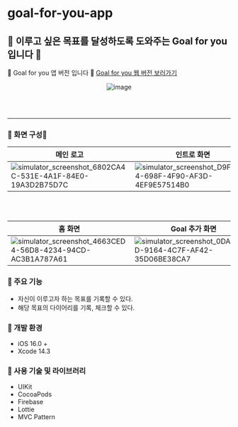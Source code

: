 # goal-for-you-app
## 🚀 이루고 싶은 목표를 달성하도록 도와주는 Goal for you 입니다 💜

🎯 Goal for you 앱 버전 입니다 💜
[Goal for you 웹 버전 보러가기](https://github.com/hyung6370/goal-for-you)

<div align="center">
  
![image](https://github.com/hyung6370/goal-for-you-app/assets/81064963/924ba737-7458-4de7-9c37-795ccd7c9120)

</div>

<br /><br /><hr />

### 📌 화면 구성📱
|메인 로고|인트로 화면|로그인 화면|회원가입 화면|
|---|---|---|---|
|![simulator_screenshot_6802CA4C-531E-4A1F-84E0-19A3D2B75D7C](https://github.com/hyung6370/goal-for-you-app/assets/81064963/2efac6a1-bf3f-445f-a224-f48ee7c56709)|![simulator_screenshot_D9F4FA54-698F-4F90-AF3D-4EF9E57514B0](https://github.com/hyung6370/goal-for-you-app/assets/81064963/c184ffb5-7405-4326-8c76-1adfc1a08b25)|![simulator_screenshot_BDBC9367-A54C-4DB7-B948-77E05786347E](https://github.com/hyung6370/goal-for-you-app/assets/81064963/a98be163-f303-4666-b3ef-ff4bac815322)|![simulator_screenshot_6A0AE0E2-5B22-419E-928F-6F48EC645B8B](https://github.com/hyung6370/goal-for-you-app/assets/81064963/41f04a29-9d98-4d88-a03b-15f903d80615)|

<br /><br />

|홈 화면|Goal 추가 화면|Journey 화면|Journey 추가 화면|
|---|---|---|---|
|![simulator_screenshot_4663CED4-56D8-4234-94CD-AC3B1A787A61](https://github.com/hyung6370/goal-for-you-app/assets/81064963/70329e3f-1922-4947-b0a1-538af3fe1a02)|![simulator_screenshot_0DA6CC6D-9164-4C7F-AF42-35D06BE38CA7](https://github.com/hyung6370/goal-for-you-app/assets/81064963/1941c494-791d-4f06-8e28-cc750accd855)|![simulator_screenshot_EDD731D1-9205-4D06-805A-317F00864502](https://github.com/hyung6370/goal-for-you-app/assets/81064963/a401d41b-8674-4ed6-83ab-0031c00c3574)|![simulator_screenshot_38F4B4BA-1A19-40B5-B325-DFBB84C0B087](https://github.com/hyung6370/goal-for-you-app/assets/81064963/b274413b-c60a-43f1-8850-e44050319490)|


### 📌 주요 기능
- 자신이 이루고자 하는 목표를 기록할 수 있다.
- 해당 목표의 다이어리를 기록, 체크할 수 있다.

### 📌 개발 환경
- iOS 16.0 +
- Xcode 14.3

### 📌 사용 기술 및 라이브러리
- UIKit
- CocoaPods
- Firebase
- Lottie
- MVC Pattern
